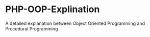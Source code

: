 # PHP-OOP-Explination
A detailed explanation between Object Oriented Programming and Procedural Programming
